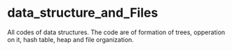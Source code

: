 # data_structure_and_Files
All codes of data structures. The code are of formation of trees, opperation on it, hash table, heap and file organization.
